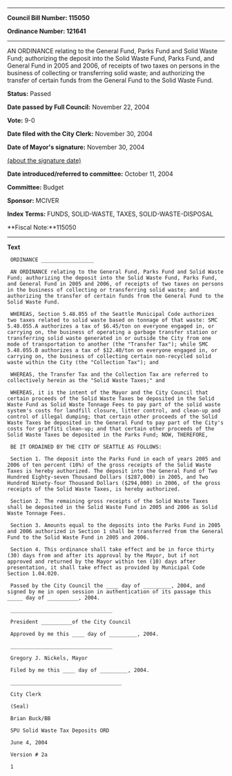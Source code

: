 

********

**Council Bill Number: 115050**
   
**Ordinance Number: 121641**
********

 AN ORDINANCE relating to the General Fund, Parks Fund and Solid Waste Fund; authorizing the deposit into the Solid Waste Fund, Parks Fund, and General Fund in 2005 and 2006, of receipts of two taxes on persons in the business of collecting or transferring solid waste; and authorizing the transfer of certain funds from the General Fund to the Solid Waste Fund.

**Status:** Passed
   
**Date passed by Full Council:** November 22, 2004
   
**Vote:** 9-0
   
**Date filed with the City Clerk:** November 30, 2004
   
**Date of Mayor's signature:** November 30, 2004
   
[(about the signature date)](/~public/approvaldate.htm)
   
   
   
**Date introduced/referred to committee:** October 11, 2004
   
**Committee:** Budget
   
**Sponsor:** MCIVER
   
   
**Index Terms:** FUNDS, SOLID-WASTE, TAXES, SOLID-WASTE-DISPOSAL

**Fiscal Note:**115050

********

**Text**
   
```
 ORDINANCE _________________

 AN ORDINANCE relating to the General Fund, Parks Fund and Solid Waste Fund; authorizing the deposit into the Solid Waste Fund, Parks Fund, and General Fund in 2005 and 2006, of receipts of two taxes on persons in the business of collecting or transferring solid waste; and authorizing the transfer of certain funds from the General Fund to the Solid Waste Fund.

 WHEREAS, Section 5.48.055 of the Seattle Municipal Code authorizes two taxes related to solid waste based on tonnage of that waste: SMC 5.48.055.A authorizes a tax of $6.45/ton on everyone engaged in, or carrying on, the business of operating a garbage transfer station or transferring solid waste generated in or outside the City from one mode of transportation to another (the "Transfer Tax"); while SMC 5.48.055.B authorizes a tax of $12.40/ton on everyone engaged in, or carrying on, the business of collecting certain non-recycled solid waste within the City (the "Collection Tax"); and

 WHEREAS, the Transfer Tax and the Collection Tax are referred to collectively herein as the "Solid Waste Taxes;" and

 WHEREAS, it is the intent of the Mayor and the City Council that certain proceeds of the Solid Waste Taxes be deposited in the Solid Waste Fund as Solid Waste Tonnage Fees to pay part of the solid waste system's costs for landfill closure, litter control, and clean-up and control of illegal dumping; that certain other proceeds of the Solid Waste Taxes be deposited in the General Fund to pay part of the City's costs for graffiti clean-up; and that certain other proceeds of the Solid Waste Taxes be deposited in the Parks Fund; NOW, THEREFORE,

 BE IT ORDAINED BY THE CITY OF SEATTLE AS FOLLOWS:

 Section 1. The deposit into the Parks Fund in each of years 2005 and 2006 of ten percent (10%) of the gross receipts of the Solid Waste Taxes is hereby authorized. The deposit into the General Fund of Two Hundred Eighty-seven Thousand Dollars ($287,000) in 2005, and Two Hundred Ninety-four Thousand Dollars ($294,000) in 2006, of the gross receipts of the Solid Waste Taxes, is hereby authorized.

 Section 2. The remaining gross receipts of the Solid Waste Taxes shall be deposited in the Solid Waste Fund in 2005 and 2006 as Solid Waste Tonnage Fees.

 Section 3. Amounts equal to the deposits into the Parks Fund in 2005 and 2006 authorized in Section 1 shall be transferred from the General Fund to the Solid Waste Fund in 2005 and 2006.

 Section 4. This ordinance shall take effect and be in force thirty (30) days from and after its approval by the Mayor, but if not approved and returned by the Mayor within ten (10) days after presentation, it shall take effect as provided by Municipal Code Section 1.04.020.

 Passed by the City Council the ____ day of _________, 2004, and signed by me in open session in authentication of its passage this _____ day of __________, 2004.

 _________________________________

 President __________of the City Council

 Approved by me this ____ day of _________, 2004.

 _________________________________

 Gregory J. Nickels, Mayor

 Filed by me this ____ day of _________, 2004.

 ____________________________________

 City Clerk

 (Seal)

 Brian Buck/BB

 SPU Solid Waste Tax Deposits ORD

 June 4, 2004

 Version # 2a

 1

```
